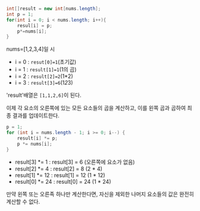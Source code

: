 ```java
int[]result = new int[nums.length];
int p = 1;
for(int i = 0; i < nums.length; i++){
    resul[i] = p;
    p*=nums[i];
}
```
nums=[1,2,3,4]일 시 
- i = 0 : `resut[0]=1`(초기값)
- i = 1 : `result[1]=1`(1의 곱)
- i = 2 : `result[2]=2`(1*2)
- i = 3 : `result[3]=6`(1*2*3)

'result'배열은  `[1,1,2,6]`이 된다.

이제 각 요소의 오른쪽에 있는 모든 요소들의 곱을 계산하고, 이를 왼쪽 곱과 곱하여 최종 결과를 업데이트한다.
```java
p = 1;
for (int i = nums.length - 1; i >= 0; i--) {
    result[i] *= p;
    p *= nums[i];
}


```
- result[3] *= 1 : result[3] = 6 (오른쪽에 요소가 없음)
- result[2] *= 4 : result[2] = 8 (2 * 4)
- result[1] *= 12 : result[1] = 12 (1 * 12)
- result[0] *= 24 : result[0] = 24 (1 * 24)


만약 왼쪽 또는 오른족 하나만 계산한다면, 자신을 제외한 나머지 요소들의 값은 완전히 계산할 수 없다.

